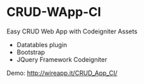 # CRUD-WApp-CI
Easy CRUD Web App with Codeigniter
Assets
- Datatables plugin
- Bootstrap
- JQuery
Framework Codeigniter

Demo: http://wireapp.it/CRUD_App_CI/
